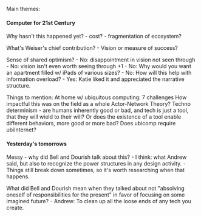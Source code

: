 Main themes:

#### Computer for 21st Century
Why hasn't this happened yet?
	- cost?
	- fragmentation of ecosystem?

What's Weiser's chief contribution?
	- Vision or measure of success?

Sense of shared optimism?
	- No: disappointment in vision not seen through
	- No: vision isn't even worth seeing through +1
	- No: Why would you want an apartment filled w/ iPads of various sizes?
	- No: How will this help with information overload?
	- Yes: Katie liked it and appreciated the narrative structure.

Things to mention:
At home w/ ubiquitous computing: 7 challenges
How impactful this was on the field as a whole
Actor-Network Theory? Techno determinism - are humans inherently good or bad, and tech is just a tool, that they will wield to their will? Or does the existence of a tool enable different behaviors, more good or more bad?
Does ubicomp require ubiInternet?


#### Yesterday's tomorrows
Messy - why did Bell and Dourish talk about this?
	- I think: what Andrew said, but also to recognize the power structures in any design activity. 
	- Things still break down sometimes, so it's worth researching when that happens.

What did Bell and Dourish mean when they talked about not "absolving oneself of responsibilities for the present" in favor of focusing on some imagined future?
	- Andrew: To clean up all the loose ends of any tech you create.